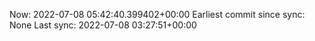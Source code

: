 Now: 2022-07-08 05:42:40.399402+00:00 Earliest commit since sync: None Last sync: 2022-07-08 03:27:51+00:00
